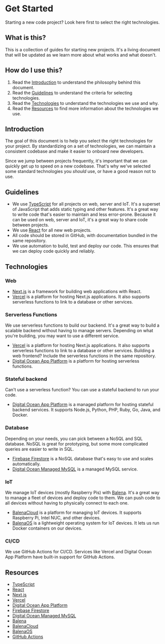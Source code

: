 # Get Started
Starting a new code project? Look here first to select the right technologies.

## What is this?
This is a collection of guides for starting new projects. It's a living document that will be updated as we learn more about what works and what doesn't.

## How do I use this?
1. Read the [Introduction](#introduction) to understand the philosophy behind this document.
2. Read the [Guidelines](#guidelines) to understand the criteria for selecting technologies.
3. Read the [Technologies](#technologies) to understand the technologies we use and why.
4. Read the [Resources](#resources) to find more information about the technologies we use.

## Introduction
The goal of this document is to help you select the right technologies for your project. By standardizing on a set of technologies, we can maintain a consistent codebase and make it easier to onboard new developers.

Since we jump between projects frequently, it's important that we can quickly get up to speed on a new codebase. That's why we've selected some standard technologies you *should* use, or have a good reason not to use.

## Guidelines
- We use [TypeScript](https://www.typescriptlang.org/) for all projects on web, server and IoT. It's a superset of JavaScript that adds static typing and other features. It's a great way to write code that's easier to maintain and less error-prone. Because it can be used on web, server and IoT, it's a great way to share code between projects.
- We use [React](https://reactjs.org/) for all new web projects.
- All code should be stored in GitHub, with documentation bundled in the same repository.
- We use automation to build, test and deploy our code. This ensures that we can deploy code quickly and reliably.

## Technologies
### Web
- [Next.js](https://nextjs.org/) is a framework for building web applications with React.
- [Vercel](https://vercel.com/) is a platform for hosting Next.js applications. It also supports serverless functions to link to a database or other services.

### Serverless Functions
We use serverless functions to build our backend. It's a great way to build a scalable backend without having to manage servers. Depending on what you're building, you may want to use a different service.

- [Vercel](https://vercel.com/) is a platform for hosting Next.js applications. It also supports serverless functions to link to a database or other services. Building a web frontend? Include the serverless functions in the same repository.
- [Digital Ocean App Platform](https://www.digitalocean.com/products/app-platform/) is a platform for hosting serverless functions.

### Stateful backend
Can't use a serverless function? You can use a stateful backend to run your code.

- [Digital Ocean App Platform](https://www.digitalocean.com/products/app-platform/) is a managed platform for hosting stateful backend services. It supports Node.js, Python, PHP, Ruby, Go, Java, and Docker.

### Database
Depending on your needs, you can pick between a NoSQL and SQL database. NoSQL is great for prototyping, but some more complicated queries are easier to write in SQL.

- [Firebase Firestore](https://firebase.google.com/docs/firestore) is a NoSQL database that's easy to use and scales automatically.
- [Digital Ocean Managed MySQL](https://www.digitalocean.com/products/managed-databases/) is a managed MySQL service.

### IoT
We manage IoT devices (mostly Raspberry Pis) with [Balena](https://www.balena.io/). It's a great way to manage a fleet of devices and deploy code to them. We can push code to all devices without having to physically connect to each one.

- [BalenaCloud](https://www.balena.io/cloud/) is a platform for managing IoT devices. It supports Raspberry Pi, Intel NUC, and other devices.
- [BalenaOS](https://www.balena.io/os/) is a lightweight operating system for IoT devices. It lets us run Docker containers on our devices.

### CI/CD
We use GitHub Actions for CI/CD. Services like Vercel and Digital Ocean App Platform have built-in support for GitHub Actions.

## Resources
- [TypeScript](https://www.typescriptlang.org/)
- [React](https://reactjs.org/)
- [Next.js](https://nextjs.org/)
- [Vercel](https://vercel.com/)
- [Digital Ocean App Platform](https://www.digitalocean.com/products/app-platform/)
- [Firebase Firestore](https://firebase.google.com/docs/firestore)
- [Digital Ocean Managed MySQL](https://www.digitalocean.com/products/managed-databases/)
- [Balena](https://www.balena.io/)
- [BalenaCloud](https://www.balena.io/cloud/)
- [BalenaOS](https://www.balena.io/os/)
- [GitHub Actions](https://docs.github.com/en/actions)
